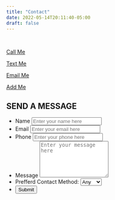 ```yaml
---
title: "Contact"
date: 2022-05-14T20:11:40-05:00
draft: false
---
```

<br>
<div>
  <div class="flex-contact">
    <div>
      <a href="tel:+1 (832)933-1111">
        <i class="fa-solid fa-phone fa-5x" style="color:green;"></i>
        <p>Call Me</p>
      </a>
    </div>
    <div>
      <a href="sms:+1 (832)933-1111">
        <i class="fa-solid fa-comment-sms fa-5x" style="color:blue;"></i>
        <p>Text Me</p>
      </a>
    </div>
    <div>
      <a href="mailto:ryan@rarhomeinspections.com">
        <i class="fa-solid fa-at fa-5x" style="color:white"></i>
        <p>Email Me</p>
      </a>
    </div>
    <div>
      <a href="/rarhomeinspections.vcf">
        <i class="fa-solid fa-address-card fa-5x" style="color:grey"></i>
        <p>Add Me</p>
      </a>
    </div>
  </div>
</div>


<h2 class="flex-inner">SEND A MESSAGE</h2>
<div class="container">
    <form action="https://formsubmit.co/ryan@rarhomeinspections.com" method="POST">
      <ul class="flex-outer">
        <li>
          <label for="name">Name</label>
          <input type="text" id="name" name="Name" placeholder="Enter your name here">
        </li>
        <li>
          <label for="email">Email</label>
          <input type="email" id="email" name="Email" placeholder="Enter your email here">
        </li>
        <li>
          <label for="phone">Phone</label>
          <input type="tel" id="phone" name="Phone" placeholder="Enter your phone here">
        </li>
        <li>
          <label for="message">Message</label>
          <textarea rows="6" id="message" name="Message" placeholder="Enter your message here"></textarea>
        </li>
        <li>
          <label for="prefferd">Prefferd Contact Method:</label>
          <select name="Prefferd" id="prefferd">
          <option value="any">Any</option>
          <option value="call">Call</option>
          <option value="text">Text</option>
          <option value="email">Email</option>
        </li>
  </select>
        <li>
          <button type="submit">Submit</button>
        </li>
      </ul>
    </form>
</div> 
